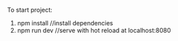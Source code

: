 To start project:

1. npm install  //install dependencies
2. npm run dev  //serve with hot reload at localhost:8080
